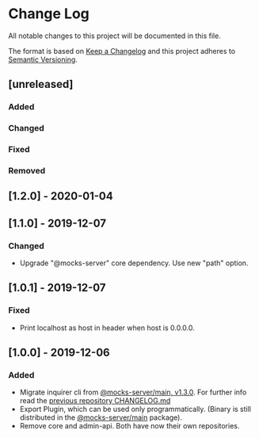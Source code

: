 # Change Log
All notable changes to this project will be documented in this file.

The format is based on [Keep a Changelog](http://keepachangelog.com/)
and this project adheres to [Semantic Versioning](http://semver.org/).

## [unreleased]
### Added
### Changed
### Fixed
### Removed

## [1.2.0] - 2020-01-04

## [1.1.0] - 2019-12-07
### Changed
- Upgrade "@mocks-server" core dependency. Use new "path" option.

## [1.0.1] - 2019-12-07
### Fixed
- Print localhost as host in header when host is 0.0.0.0.

## [1.0.0] - 2019-12-06
### Added
- Migrate inquirer cli from [@mocks-server/main, v1.3.0](https://github.com/mocks-server/main/releases/tag/v1.3.0). For further info read the [previous repository CHANGELOG.md](https://github.com/mocks-server/main/blob/v1.3.0/CHANGELOG.md#130---2019-11-17)
- Export Plugin, which can be used only programmatically. (Binary is still distributed in the [@mocks-server/main](https://github.com/mocks-server/main) package).
- Remove core and admin-api. Both have now their own repositories.

